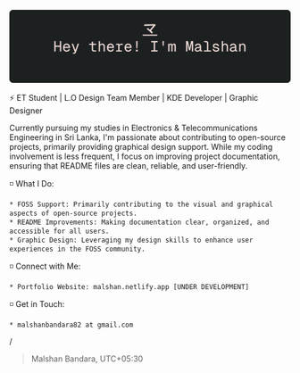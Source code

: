 <p align="center">
  <img src="github-greet.png" alt="Greeting" width="auto"/>
</p>

⚡ ET Student | L.O Design Team Member | KDE Developer | Graphic Designer

Currently pursuing my studies in Electronics & Telecommunications Engineering in Sri Lanka, I'm passionate about contributing to open-source projects, primarily providing graphical design support. While my coding involvement is less frequent, I focus on improving project documentation, ensuring that README files are clean, reliable, and user-friendly.

◽ What I Do:

    * FOSS Support: Primarily contributing to the visual and graphical aspects of open-source projects.
    * README Improvements: Making documentation clear, organized, and accessible for all users.
    * Graphic Design: Leveraging my design skills to enhance user experiences in the FOSS community.

◽ Connect with Me:

    * Portfolio Website: malshan.netlify.app [UNDER DEVELOPMENT]

◽ Get in Touch:

    * malshanbandara82 at gmail.com
/

> Malshan Bandara, UTC+05:30
